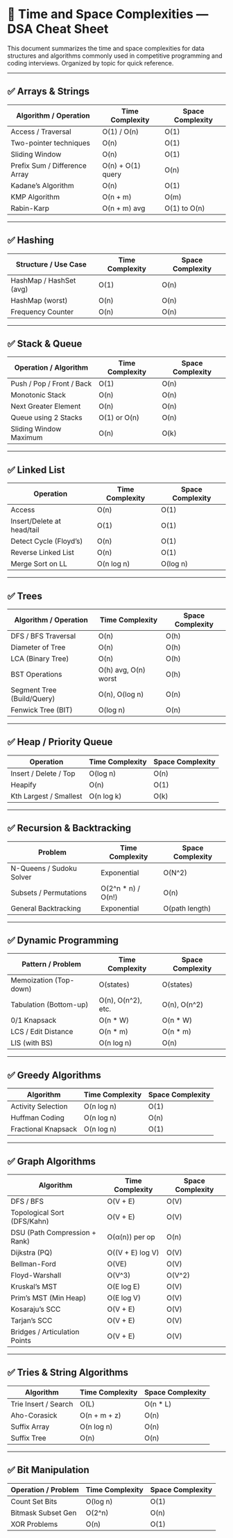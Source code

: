 # 📘 Time and Space Complexities — DSA Cheat Sheet

This document summarizes the time and space complexities for data structures and algorithms commonly used in competitive programming and coding interviews. Organized by topic for quick reference.

---

## ✅ Arrays & Strings

| Algorithm / Operation         | Time Complexity     | Space Complexity |
|------------------------------|---------------------|------------------|
| Access / Traversal           | O(1) / O(n)         | O(1)             |
| Two-pointer techniques       | O(n)                | O(1)             |
| Sliding Window               | O(n)                | O(1)             |
| Prefix Sum / Difference Array| O(n) + O(1) query   | O(n)             |
| Kadane’s Algorithm           | O(n)                | O(1)             |
| KMP Algorithm                | O(n + m)            | O(m)             |
| Rabin-Karp                   | O(n + m) avg        | O(1) to O(n)     |

---

## ✅ Hashing

| Structure / Use Case         | Time Complexity     | Space Complexity |
|-----------------------------|---------------------|------------------|
| HashMap / HashSet (avg)     | O(1)                | O(n)             |
| HashMap (worst)             | O(n)                | O(n)             |
| Frequency Counter           | O(n)                | O(n)             |

---

## ✅ Stack & Queue

| Operation / Algorithm        | Time Complexity     | Space Complexity |
|-----------------------------|---------------------|------------------|
| Push / Pop / Front / Back   | O(1)                | O(n)             |
| Monotonic Stack             | O(n)                | O(n)             |
| Next Greater Element        | O(n)                | O(n)             |
| Queue using 2 Stacks        | O(1) or O(n)        | O(n)             |
| Sliding Window Maximum      | O(n)                | O(k)             |

---

## ✅ Linked List

| Operation                    | Time Complexity     | Space Complexity |
|-----------------------------|---------------------|------------------|
| Access                      | O(n)                | O(1)             |
| Insert/Delete at head/tail | O(1)                | O(1)             |
| Detect Cycle (Floyd’s)     | O(n)                | O(1)             |
| Reverse Linked List        | O(n)                | O(1)             |
| Merge Sort on LL           | O(n log n)          | O(log n)         |

---

## ✅ Trees

| Algorithm / Operation        | Time Complexity     | Space Complexity |
|-----------------------------|---------------------|------------------|
| DFS / BFS Traversal         | O(n)                | O(h)             |
| Diameter of Tree            | O(n)                | O(h)             |
| LCA (Binary Tree)           | O(n)                | O(h)             |
| BST Operations              | O(h) avg, O(n) worst| O(h)             |
| Segment Tree (Build/Query)  | O(n), O(log n)      | O(n)             |
| Fenwick Tree (BIT)          | O(log n)            | O(n)             |

---

## ✅ Heap / Priority Queue

| Operation                    | Time Complexity     | Space Complexity |
|-----------------------------|---------------------|------------------|
| Insert / Delete / Top       | O(log n)            | O(n)             |
| Heapify                     | O(n)                | O(1)             |
| Kth Largest / Smallest      | O(n log k)          | O(k)             |

---

## ✅ Recursion & Backtracking

| Problem                      | Time Complexity     | Space Complexity |
|-----------------------------|---------------------|------------------|
| N-Queens / Sudoku Solver     | Exponential         | O(N^2)           |
| Subsets / Permutations       | O(2^n * n) / O(n!)  | O(n)             |
| General Backtracking         | Exponential         | O(path length)   |

---

## ✅ Dynamic Programming

| Pattern / Problem            | Time Complexity     | Space Complexity |
|-----------------------------|---------------------|------------------|
| Memoization (Top-down)      | O(states)           | O(states)        |
| Tabulation (Bottom-up)      | O(n), O(n^2), etc.  | O(n), O(n^2)     |
| 0/1 Knapsack                | O(n * W)            | O(n * W)         |
| LCS / Edit Distance          | O(n * m)            | O(n * m)         |
| LIS (with BS)               | O(n log n)          | O(n)             |

---

## ✅ Greedy Algorithms

| Algorithm                    | Time Complexity     | Space Complexity |
|-----------------------------|---------------------|------------------|
| Activity Selection           | O(n log n)          | O(1)             |
| Huffman Coding               | O(n log n)          | O(n)             |
| Fractional Knapsack          | O(n log n)          | O(1)             |

---

## ✅ Graph Algorithms

| Algorithm                    | Time Complexity     | Space Complexity |
|-----------------------------|---------------------|------------------|
| DFS / BFS                   | O(V + E)            | O(V)             |
| Topological Sort (DFS/Kahn) | O(V + E)            | O(V)             |
| DSU (Path Compression + Rank)| O(α(n)) per op     | O(n)             |
| Dijkstra (PQ)               | O((V + E) log V)     | O(V)             |
| Bellman-Ford                | O(VE)               | O(V)             |
| Floyd-Warshall              | O(V^3)              | O(V^2)           |
| Kruskal’s MST               | O(E log E)          | O(V)             |
| Prim’s MST (Min Heap)       | O(E log V)          | O(V)             |
| Kosaraju’s SCC              | O(V + E)            | O(V)             |
| Tarjan’s SCC                | O(V + E)            | O(V)             |
| Bridges / Articulation Points | O(V + E)          | O(V)             |

---

## ✅ Tries & String Algorithms

| Algorithm                    | Time Complexity     | Space Complexity |
|-----------------------------|---------------------|------------------|
| Trie Insert / Search        | O(L)                | O(n * L)         |
| Aho-Corasick                | O(n + m + z)        | O(n)             |
| Suffix Array                | O(n log n)          | O(n)             |
| Suffix Tree                 | O(n)                | O(n)             |

---

## ✅ Bit Manipulation

| Operation / Problem          | Time Complexity     | Space Complexity |
|-----------------------------|---------------------|------------------|
| Count Set Bits              | O(log n)            | O(1)             |
| Bitmask Subset Gen          | O(2^n)              | O(n)             |
| XOR Problems                | O(n)                | O(1)             |


